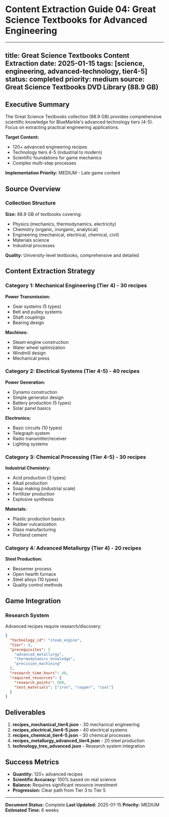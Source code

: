 # Content Extraction Guide 04: Great Science Textbooks for Advanced Engineering

---
title: Great Science Textbooks Content Extraction
date: 2025-01-15
tags: [science, engineering, advanced-technology, tier4-5]
status: completed
priority: medium
source: Great Science Textbooks DVD Library (88.9 GB)
---

## Executive Summary

The Great Science Textbooks collection (88.9 GB) provides comprehensive scientific knowledge for BlueMarble's advanced technology tiers (4-5). Focus on extracting practical engineering applications.

**Target Content:**
- 120+ advanced engineering recipes
- Technology tiers 4-5 (industrial to modern)
- Scientific foundations for game mechanics
- Complex multi-step processes

**Implementation Priority:** MEDIUM - Late game content

## Source Overview

### Collection Structure

**Size:** 88.9 GB of textbooks covering:
- Physics (mechanics, thermodynamics, electricity)
- Chemistry (organic, inorganic, analytical)
- Engineering (mechanical, electrical, chemical, civil)
- Materials science
- Industrial processes

**Quality:** University-level textbooks, comprehensive and detailed

## Content Extraction Strategy

### Category 1: Mechanical Engineering (Tier 4) - 30 recipes

**Power Transmission:**
- Gear systems (5 types)
- Belt and pulley systems
- Shaft couplings
- Bearing design

**Machines:**
- Steam engine construction
- Water wheel optimization
- Windmill design
- Mechanical press

### Category 2: Electrical Systems (Tier 4-5) - 40 recipes

**Power Generation:**
- Dynamo construction
- Simple generator design
- Battery production (5 types)
- Solar panel basics

**Electronics:**
- Basic circuits (10 types)
- Telegraph system
- Radio transmitter/receiver
- Lighting systems

### Category 3: Chemical Processing (Tier 4-5) - 30 recipes

**Industrial Chemistry:**
- Acid production (3 types)
- Alkali production
- Soap making (industrial scale)
- Fertilizer production
- Explosive synthesis

**Materials:**
- Plastic production basics
- Rubber vulcanization
- Glass manufacturing
- Portland cement

### Category 4: Advanced Metallurgy (Tier 4) - 20 recipes

**Steel Production:**
- Bessemer process
- Open hearth furnace
- Steel alloys (10 types)
- Quality control methods

## Game Integration

### Research System

Advanced recipes require research/discovery:
```json
{
  "technology_id": "steam_engine",
  "tier": 4,
  "prerequisites": [
    "advanced_metallurgy",
    "thermodynamics_knowledge",
    "precision_machining"
  ],
  "research_time_hours": 40,
  "required_resources": {
    "research_points": 500,
    "test_materials": ["iron", "copper", "coal"]
  }
}
```

## Deliverables

1. **recipes_mechanical_tier4.json** - 30 mechanical engineering
2. **recipes_electrical_tier4-5.json** - 40 electrical systems
3. **recipes_chemical_tier4-5.json** - 30 chemical processes
4. **recipes_metallurgy_advanced_tier4.json** - 20 steel production
5. **technology_tree_advanced.json** - Research system integration

## Success Metrics

- **Quantity:** 120+ advanced recipes
- **Scientific Accuracy:** 100% based on real science
- **Balance:** Requires significant resource investment
- **Progression:** Clear path from Tier 3 to Tier 5

---

**Document Status:** Complete
**Last Updated:** 2025-01-15
**Priority:** MEDIUM
**Estimated Time:** 6 weeks
